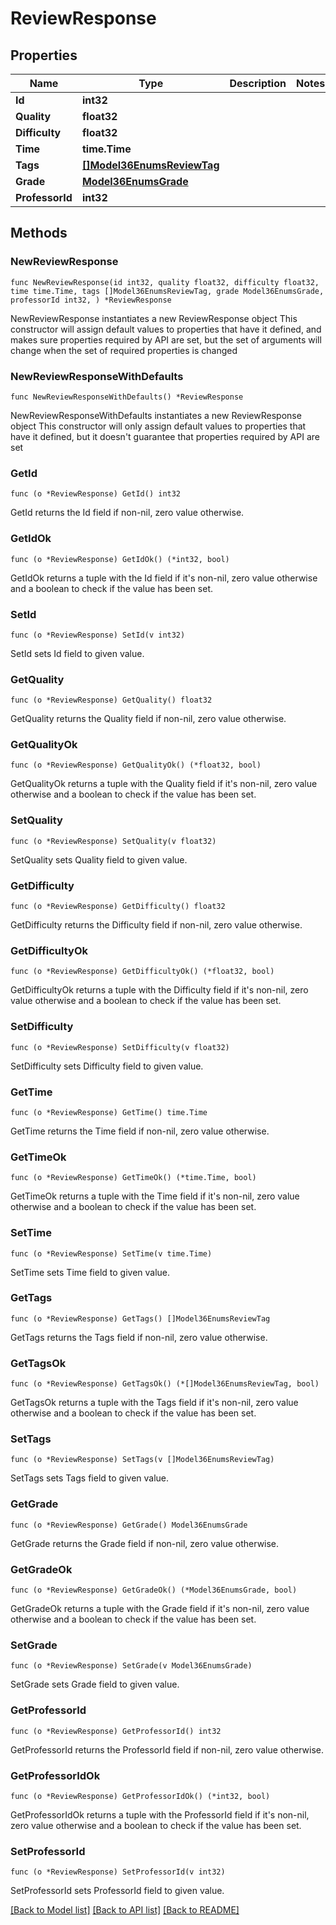 # ReviewResponse

## Properties

Name | Type | Description | Notes
------------ | ------------- | ------------- | -------------
**Id** | **int32** |  | 
**Quality** | **float32** |  | 
**Difficulty** | **float32** |  | 
**Time** | **time.Time** |  | 
**Tags** | [**[]Model36EnumsReviewTag**](Model36EnumsReviewTag.md) |  | 
**Grade** | [**Model36EnumsGrade**](36EnumsGrade.md) |  | 
**ProfessorId** | **int32** |  | 

## Methods

### NewReviewResponse

`func NewReviewResponse(id int32, quality float32, difficulty float32, time time.Time, tags []Model36EnumsReviewTag, grade Model36EnumsGrade, professorId int32, ) *ReviewResponse`

NewReviewResponse instantiates a new ReviewResponse object
This constructor will assign default values to properties that have it defined,
and makes sure properties required by API are set, but the set of arguments
will change when the set of required properties is changed

### NewReviewResponseWithDefaults

`func NewReviewResponseWithDefaults() *ReviewResponse`

NewReviewResponseWithDefaults instantiates a new ReviewResponse object
This constructor will only assign default values to properties that have it defined,
but it doesn't guarantee that properties required by API are set

### GetId

`func (o *ReviewResponse) GetId() int32`

GetId returns the Id field if non-nil, zero value otherwise.

### GetIdOk

`func (o *ReviewResponse) GetIdOk() (*int32, bool)`

GetIdOk returns a tuple with the Id field if it's non-nil, zero value otherwise
and a boolean to check if the value has been set.

### SetId

`func (o *ReviewResponse) SetId(v int32)`

SetId sets Id field to given value.


### GetQuality

`func (o *ReviewResponse) GetQuality() float32`

GetQuality returns the Quality field if non-nil, zero value otherwise.

### GetQualityOk

`func (o *ReviewResponse) GetQualityOk() (*float32, bool)`

GetQualityOk returns a tuple with the Quality field if it's non-nil, zero value otherwise
and a boolean to check if the value has been set.

### SetQuality

`func (o *ReviewResponse) SetQuality(v float32)`

SetQuality sets Quality field to given value.


### GetDifficulty

`func (o *ReviewResponse) GetDifficulty() float32`

GetDifficulty returns the Difficulty field if non-nil, zero value otherwise.

### GetDifficultyOk

`func (o *ReviewResponse) GetDifficultyOk() (*float32, bool)`

GetDifficultyOk returns a tuple with the Difficulty field if it's non-nil, zero value otherwise
and a boolean to check if the value has been set.

### SetDifficulty

`func (o *ReviewResponse) SetDifficulty(v float32)`

SetDifficulty sets Difficulty field to given value.


### GetTime

`func (o *ReviewResponse) GetTime() time.Time`

GetTime returns the Time field if non-nil, zero value otherwise.

### GetTimeOk

`func (o *ReviewResponse) GetTimeOk() (*time.Time, bool)`

GetTimeOk returns a tuple with the Time field if it's non-nil, zero value otherwise
and a boolean to check if the value has been set.

### SetTime

`func (o *ReviewResponse) SetTime(v time.Time)`

SetTime sets Time field to given value.


### GetTags

`func (o *ReviewResponse) GetTags() []Model36EnumsReviewTag`

GetTags returns the Tags field if non-nil, zero value otherwise.

### GetTagsOk

`func (o *ReviewResponse) GetTagsOk() (*[]Model36EnumsReviewTag, bool)`

GetTagsOk returns a tuple with the Tags field if it's non-nil, zero value otherwise
and a boolean to check if the value has been set.

### SetTags

`func (o *ReviewResponse) SetTags(v []Model36EnumsReviewTag)`

SetTags sets Tags field to given value.


### GetGrade

`func (o *ReviewResponse) GetGrade() Model36EnumsGrade`

GetGrade returns the Grade field if non-nil, zero value otherwise.

### GetGradeOk

`func (o *ReviewResponse) GetGradeOk() (*Model36EnumsGrade, bool)`

GetGradeOk returns a tuple with the Grade field if it's non-nil, zero value otherwise
and a boolean to check if the value has been set.

### SetGrade

`func (o *ReviewResponse) SetGrade(v Model36EnumsGrade)`

SetGrade sets Grade field to given value.


### GetProfessorId

`func (o *ReviewResponse) GetProfessorId() int32`

GetProfessorId returns the ProfessorId field if non-nil, zero value otherwise.

### GetProfessorIdOk

`func (o *ReviewResponse) GetProfessorIdOk() (*int32, bool)`

GetProfessorIdOk returns a tuple with the ProfessorId field if it's non-nil, zero value otherwise
and a boolean to check if the value has been set.

### SetProfessorId

`func (o *ReviewResponse) SetProfessorId(v int32)`

SetProfessorId sets ProfessorId field to given value.



[[Back to Model list]](../README.md#documentation-for-models) [[Back to API list]](../README.md#documentation-for-api-endpoints) [[Back to README]](../README.md)


